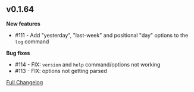 ﻿‎

## v0.1.64

**New features**

- \#111 - Add "yesterday", "last-week" and positional "day" options to the `log` command

**Bug fixes**

- \#114 - FIX: `version` and `help` command/options not working
- \#113 - FIX: options not getting parsed

[Full Changelog](https://github.com/nomis51/watson/compare/v0.1.63...v0.1.64)
